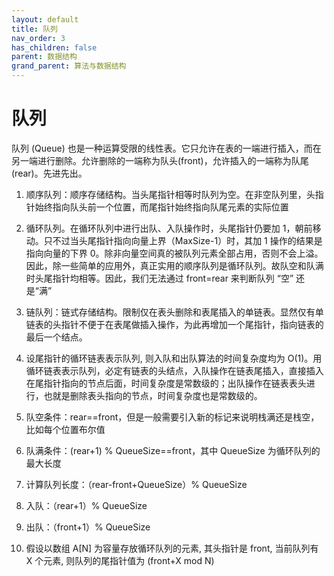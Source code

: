 ```yaml
---
layout: default
title: 队列
nav_order: 3
has_children: false
parent: 数据结构
grand_parent: 算法与数据结构
---
```


# 队列

队列 (Queue) 也是一种运算受限的线性表。它只允许在表的一端进行插入，而在另一端进行删除。允许删除的一端称为队头(front)，允许插入的一端称为队尾(rear)。先进先出。

1.  顺序队列：顺序存储结构。当头尾指针相等时队列为空。在非空队列里，头指针始终指向队头前一个位置，而尾指针始终指向队尾元素的实际位置
2.  循环队列。在循环队列中进行出队、入队操作时，头尾指针仍要加 1，朝前移动。只不过当头尾指针指向向量上界（MaxSize-1）时，其加 1 操作的结果是指向向量的下界 0。除非向量空间真的被队列元素全部占用，否则不会上溢。因此，除一些简单的应用外，真正实用的顺序队列是循环队列。故队空和队满时头尾指针均相等。因此，我们无法通过 front=rear 来判断队列 “空” 还是“满”
3.  链队列：链式存储结构。限制仅在表头删除和表尾插入的单链表。显然仅有单链表的头指针不便于在表尾做插入操作，为此再增加一个尾指针，指向链表的最后一个结点。
4.  设尾指针的循环链表表示队列, 则入队和出队算法的时间复杂度均为 O(1)。用循环链表表示队列，必定有链表的头结点，入队操作在链表尾插入，直接插入在尾指针指向的节点后面，时间复杂度是常数级的；出队操作在链表表头进行，也就是删除表头指向的节点，时间复杂度也是常数级的。

5.  队空条件：rear==front，但是一般需要引入新的标记来说明栈满还是栈空，比如每个位置布尔值

6.  队满条件：(rear+1) % QueueSize==front，其中 QueueSize 为循环队列的最大长度
7.  计算队列长度：（rear-front+QueueSize）% QueueSize
8.  入队：（rear+1）% QueueSize
9.  出队：（front+1）% QueueSize
10.  假设以数组 A[N] 为容量存放循环队列的元素, 其头指针是 front, 当前队列有 X 个元素, 则队列的尾指针值为 (front+X mod N)